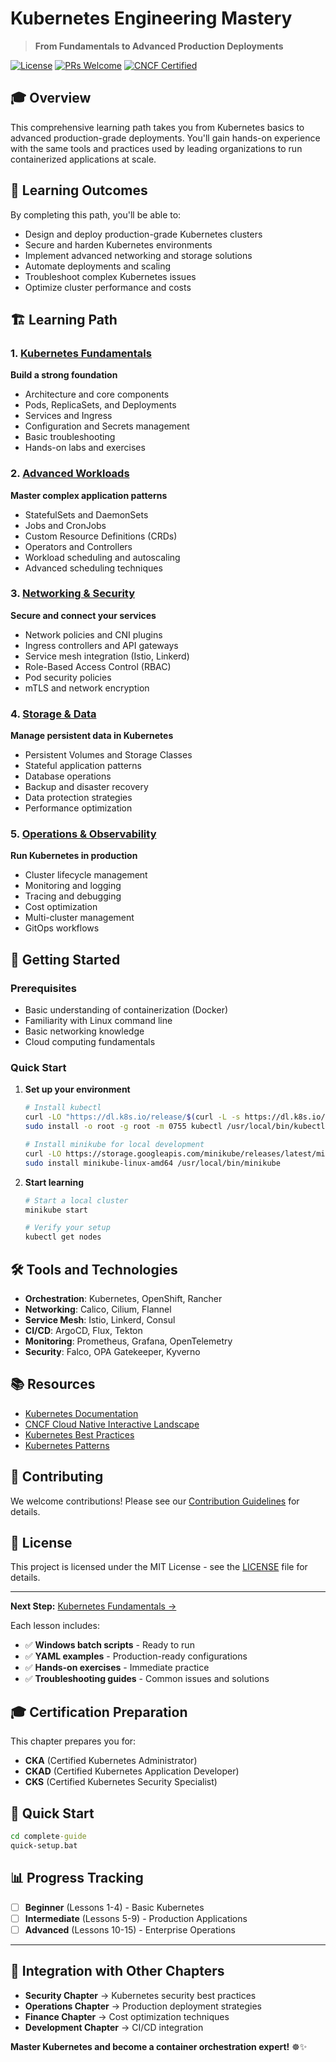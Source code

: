 # Kubernetes Engineering Mastery

> **From Fundamentals to Advanced Production Deployments**

[![License](https://img.shields.io/badge/License-MIT-blue.svg)](../../LICENSE)
[![PRs Welcome](https://img.shields.io/badge/PRs-welcome-brightgreen.svg)](../../CONTRIBUTING.md)
[![CNCF Certified](https://img.shields.io/badge/CNCF-Certified-blue)](https://www.cncf.io/certification/cka/)

## 🎓 Overview

This comprehensive learning path takes you from Kubernetes basics to advanced production-grade deployments. You'll gain hands-on experience with the same tools and practices used by leading organizations to run containerized applications at scale.

## 🎯 Learning Outcomes

By completing this path, you'll be able to:
- Design and deploy production-grade Kubernetes clusters
- Secure and harden Kubernetes environments
- Implement advanced networking and storage solutions
- Automate deployments and scaling
- Troubleshoot complex Kubernetes issues
- Optimize cluster performance and costs

## 🏗️ Learning Path

### 1. [Kubernetes Fundamentals](./01-fundamentals/)
**Build a strong foundation**
- Architecture and core components
- Pods, ReplicaSets, and Deployments
- Services and Ingress
- Configuration and Secrets management
- Basic troubleshooting
- Hands-on labs and exercises

### 2. [Advanced Workloads](./02-advanced-workloads/)
**Master complex application patterns**
- StatefulSets and DaemonSets
- Jobs and CronJobs
- Custom Resource Definitions (CRDs)
- Operators and Controllers
- Workload scheduling and autoscaling
- Advanced scheduling techniques

### 3. [Networking & Security](./03-networking-security/)
**Secure and connect your services**
- Network policies and CNI plugins
- Ingress controllers and API gateways
- Service mesh integration (Istio, Linkerd)
- Role-Based Access Control (RBAC)
- Pod security policies
- mTLS and network encryption

### 4. [Storage & Data](./04-storage-data/)
**Manage persistent data in Kubernetes**
- Persistent Volumes and Storage Classes
- Stateful application patterns
- Database operations
- Backup and disaster recovery
- Data protection strategies
- Performance optimization

### 5. [Operations & Observability](./05-operations/)
**Run Kubernetes in production**
- Cluster lifecycle management
- Monitoring and logging
- Tracing and debugging
- Cost optimization
- Multi-cluster management
- GitOps workflows

## 🚀 Getting Started

### Prerequisites

- Basic understanding of containerization (Docker)
- Familiarity with Linux command line
- Basic networking knowledge
- Cloud computing fundamentals

### Quick Start

1. **Set up your environment**
   ```bash
   # Install kubectl
   curl -LO "https://dl.k8s.io/release/$(curl -L -s https://dl.k8s.io/release/stable.txt)/bin/linux/amd64/kubectl"
   sudo install -o root -g root -m 0755 kubectl /usr/local/bin/kubectl
   
   # Install minikube for local development
   curl -LO https://storage.googleapis.com/minikube/releases/latest/minikube-linux-amd64
   sudo install minikube-linux-amd64 /usr/local/bin/minikube
   ```

2. **Start learning**
   ```bash
   # Start a local cluster
   minikube start
   
   # Verify your setup
   kubectl get nodes
   ```

## 🛠️ Tools and Technologies

- **Orchestration**: Kubernetes, OpenShift, Rancher
- **Networking**: Calico, Cilium, Flannel
- **Service Mesh**: Istio, Linkerd, Consul
- **CI/CD**: ArgoCD, Flux, Tekton
- **Monitoring**: Prometheus, Grafana, OpenTelemetry
- **Security**: Falco, OPA Gatekeeper, Kyverno

## 📚 Resources

- [Kubernetes Documentation](https://kubernetes.io/docs/home/)
- [CNCF Cloud Native Interactive Landscape](https://landscape.cncf.io/)
- [Kubernetes Best Practices](https://github.com/kubernetes/community/tree/master/contributors/guide)
- [Kubernetes Patterns](https://k8spatterns.io/)

## 🤝 Contributing

We welcome contributions! Please see our [Contribution Guidelines](../../CONTRIBUTING.md) for details.

## 📄 License

This project is licensed under the MIT License - see the [LICENSE](../../LICENSE) file for details.

---

**Next Step:** [Kubernetes Fundamentals →](./01-fundamentals/)

Each lesson includes:
- ✅ **Windows batch scripts** - Ready to run
- ✅ **YAML examples** - Production-ready configurations
- ✅ **Hands-on exercises** - Immediate practice
- ✅ **Troubleshooting guides** - Common issues and solutions

## 🎓 Certification Preparation

This chapter prepares you for:
- **CKA** (Certified Kubernetes Administrator)
- **CKAD** (Certified Kubernetes Application Developer)
- **CKS** (Certified Kubernetes Security Specialist)

## 🚀 Quick Start

```cmd
cd complete-guide
quick-setup.bat
```

## 📊 Progress Tracking

- [ ] **Beginner** (Lessons 1-4) - Basic Kubernetes
- [ ] **Intermediate** (Lessons 5-9) - Production Applications
- [ ] **Advanced** (Lessons 10-15) - Enterprise Operations

---

## 🎯 Integration with Other Chapters

- **Security Chapter** → Kubernetes security best practices
- **Operations Chapter** → Production deployment strategies
- **Finance Chapter** → Cost optimization techniques
- **Development Chapter** → CI/CD integration

**Master Kubernetes and become a container orchestration expert!** ☸️✨